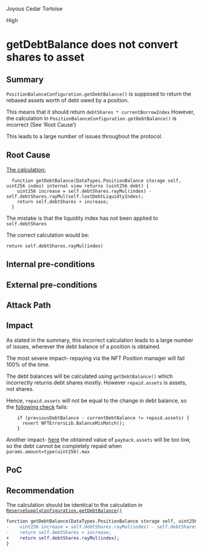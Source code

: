Joyous Cedar Tortoise

High

# getDebtBalance does not convert shares to asset

## Summary

`PositionBalanceConfiguration.getDebtBalance()` is supposed to return the rebased assets worth of debt owed by a position.

This means that it should return `debtShares * currentBorrowIndex`
However, the calculation in `PositionBalanceConfiguration.getDebtBalance()` is incorrect (See ‘Root Cause’)

This leads to a large number of issues throughout the protocol.

## Root Cause

[The calculation:
](https://github.com/sherlock-audit/2024-06-new-scope/blob/a150815e6e6cae8b14a4ca5bb05d545f6a5e07ae/zerolend-one/contracts/core/pool/configuration/PositionBalanceConfiguration.sol#L137-L141)
```solidity
  function getDebtBalance(DataTypes.PositionBalance storage self, uint256 index) internal view returns (uint256 debt) {
    uint256 increase = self.debtShares.rayMul(index) - self.debtShares.rayMul(self.lastDebtLiquidtyIndex);
    return self.debtShares + increase;
  }
```

The mistake is that the liquidity index has not been applied to `self.debtShares`

The correct calculation would be:

`return self.debtShares.rayMul(index)`

## Internal pre-conditions

## External pre-conditions

## Attack Path

## Impact

As stated in the summary, this incorrect calculation leads to a large number of issues, wherever the debt balance of a position is obtained.

The most severe impact- repaying via the NFT Position manager will fail 100% of the time.

The debt balances will be calculated using `getDebtBalance()` which incorrectly returns debt shares mostly. However `repaid.assets` is assets, not shares.

Hence, `repaid.assets` will not be equal to the change in debt balance, so the [following check](https://github.com/sherlock-audit/2024-06-new-scope/blob/a150815e6e6cae8b14a4ca5bb05d545f6a5e07ae/zerolend-one/contracts/core/positions/NFTPositionManagerSetters.sol#L123-L125) fails:

```solidity
    if (previousDebtBalance - currentDebtBalance != repaid.assets) {
      revert NFTErrorsLib.BalanceMisMatch();
    }
```

Another impact- [here](https://github.com/sherlock-audit/2024-06-new-scope/blob/a150815e6e6cae8b14a4ca5bb05d545f6a5e07ae/zerolend-one/contracts/core/pool/logic/BorrowLogic.sol#L126) the obtained value of `payback.assets` will be too low, so the debt cannot be completely repaid when `params.amount=type(uint256).max` 

## PoC

## Recommendation

The calculation should be identical to the calculation in [`ReserveSupplyConfiguration.getDebtBalance()`](https://github.com/sherlock-audit/2024-06-new-scope/blob/a150815e6e6cae8b14a4ca5bb05d545f6a5e07ae/zerolend-one/contracts/core/pool/configuration/ReserveSuppliesConfiguration.sol#L37-L45)

```diff
function getDebtBalance(DataTypes.PositionBalance storage self, uint256 index) public view returns (uint256 debt) {
-    uint256 increase = self.debtShares.rayMul(index) - self.debtShares.rayMul(self.lastDebtLiquidtyIndex);
-    return self.debtShares + increase;
+    return self.debtShares.rayMul(index);
}
```